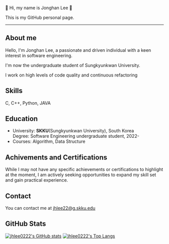 🙂 Hi, my name is Jonghan Lee 🙂 

This is my GitHub personal page.
***

## About me
Hello, I'm Jonghan Lee, a passionate and driven individual with a keen interest in software engineering.

I'm now the undergraduate student of Sungkyunkwan University.

I work on high levels of code quality and continuous refactoring


## Skills
C, C++, Python, JAVA


## Education
* University: **SKKU**(Sungkyunkwan University), South Korea  
  Degree: Software Engineering undergraduate student, 2022-
* Courses: Algorithm, Data Structure


## Achivements and Certifications
While I may not have any specific achievements or certifications to highlight at the moment, I am actively seeking opportunities to expand my skill set and gain practical experience.

## Contact
You can contact me at [jhlee22@g.skku.edu](mailto:jhlee22@g.skku.edu)

## GitHub Stats
[![jhlee0222's GitHub stats](https://github-readme-stats.vercel.app/api?username=jhlee0222&show_icons=true&theme=solarized-light)](https://github.com/jhlee0222)
[![jhlee0222's Top Langs](https://github-readme-stats.vercel.app/api/top-langs/?username=jhlee0222&theme=solarized-light)](https://github.com/jhlee0222)
